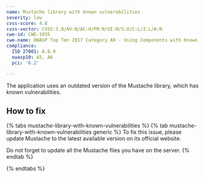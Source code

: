 ```yaml
---
name: Mustache library with known vulnerabilities
severity: low
cvss-score: 4.8
cvss-vector: CVSS:3.0/AV:N/AC:H/PR:N/UI:N/S:U/C:L/I:L/A:N
cwe-id: CWE-1035
cwe-name: OWASP Top Ten 2017 Category A9 - Using Components with Known Vulnerabilities
compliance:
  ISO 27001: A.8.9
  owasp10: A5, A6
  pci: '6.2'

---            
```


The application uses an outdated version of the Mustache library, which has known vulnerabilities.

## How to fix

{% tabs mustache-library-with-known-vulnerabilities %}
{% tab mustache-library-with-known-vulnerabilities generic %}
To fix this issue, please update Mustache to the latest available version on its official website.

Do not forget to update all the Mustache files you have on the server.
{% endtab %}

{% endtabs %}
